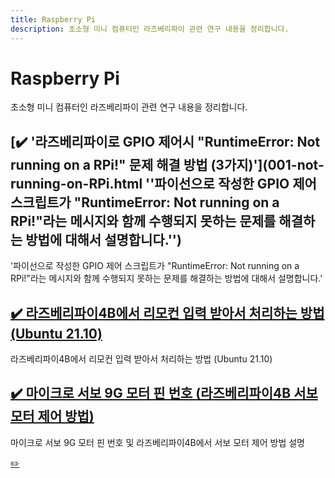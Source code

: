 ```yaml
---
title: Raspberry Pi
description: 초소형 미니 컴퓨터인 라즈베리파이 관련 연구 내용을 정리합니다.
---
```



Raspberry Pi
===


초소형 미니 컴퓨터인 라즈베리파이 관련 연구 내용을 정리합니다.





[✔️ '라즈베리파이로 GPIO 제어시 \"RuntimeError: Not running on a RPi!\" 문제 해결 방법 (3가지)'](001-not-running-on-RPi.html ''파이선으로 작성한 GPIO 제어 스크립트가 "RuntimeError: Not running on a RPi!"라는 메시지와 함께 수행되지 못하는 문제를 해결하는 방법에 대해서 설명합니다.'')
---


'파이선으로 작성한 GPIO 제어 스크립트가 "RuntimeError: Not running on a RPi!"라는 메시지와 함께 수행되지 못하는 문제를 해결하는 방법에 대해서 설명합니다.'


[✔️ 라즈베리파이4B에서 리모컨 입력 받아서 처리하는 방법 (Ubuntu 21.10)](002-rpi4-ir-receiver-ubuntu-21-10.html '라즈베리파이4B에서 리모컨 입력 받아서 처리하는 방법 (Ubuntu 21.10)')
---


라즈베리파이4B에서 리모컨 입력 받아서 처리하는 방법 (Ubuntu 21.10)


[✔️ 마이크로 서보 9G 모터 핀 번호 (라즈베리파이4B 서보 모터 제어 방법)](003-rpi4-servo-motor-control.html '마이크로 서보 9G 모터 핀 번호 및 라즈베리파이4B에서 서보 모터 제어 방법 설명')
---


마이크로 서보 9G 모터 핀 번호 및 라즈베리파이4B에서 서보 모터 제어 방법 설명




[✏️ ](https://www.github.com/boyinblue/boyinblue.github.io/edit/main/010_raspberry/index.md '수정하기')

